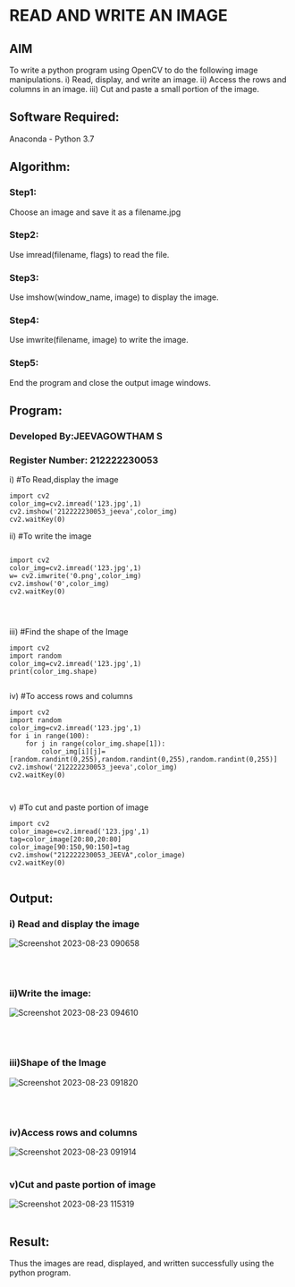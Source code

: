 # READ AND WRITE AN IMAGE
## AIM
To write a python program using OpenCV to do the following image manipulations.
i) Read, display, and write an image.
ii) Access the rows and columns in an image.
iii) Cut and paste a small portion of the image.

## Software Required:
Anaconda - Python 3.7
## Algorithm:
### Step1:
Choose an image and save it as a filename.jpg
### Step2:
Use imread(filename, flags) to read the file.
### Step3:
Use imshow(window_name, image) to display the image.
### Step4:
Use imwrite(filename, image) to write the image.
### Step5:
End the program and close the output image windows.
## Program:
### Developed By:JEEVAGOWTHAM S
### Register Number: 212222230053 
i) #To Read,display the image
```
import cv2
color_img=cv2.imread('123.jpg',1)
cv2.imshow('212222230053_jeeva',color_img)
cv2.waitKey(0)

```
ii) #To write the image
```

import cv2
color_img=cv2.imread('123.jpg',1)
w= cv2.imwrite('0.png',color_img)
cv2.imshow('0',color_img)
cv2.waitKey(0)




```
iii) #Find the shape of the Image
```python3
import cv2
import random
color_img=cv2.imread('123.jpg',1)
print(color_img.shape)


```
iv) #To access rows and columns

```python3
import cv2
import random
color_img=cv2.imread('123.jpg',1)
for i in range(100):
    for j in range(color_img.shape[1]):
        color_img[i][j]=[random.randint(0,255),random.randint(0,255),random.randint(0,255)]
cv2.imshow('212222230053_jeeva',color_img)
cv2.waitKey(0)



```
v) #To cut and paste portion of image
```python3
import cv2
color_image=cv2.imread('123.jpg',1)
tag=color_image[20:80,20:80]
color_image[90:150,90:150]=tag
cv2.imshow("212222230053_JEEVA",color_image)
cv2.waitKey(0)


```

## Output:

### i) Read and display the image
![Screenshot 2023-08-23 090658](https://github.com/JeevaGowtham-S/READ-AND-WRITE-IMAGE/assets/118042624/f9db3c0b-f59f-46bf-9006-f672234e1398)

<br>
<br>

### ii)Write the image:
![Screenshot 2023-08-23 094610](https://github.com/JeevaGowtham-S/READ-AND-WRITE-IMAGE/assets/118042624/fe8d433f-e606-4786-a14a-55f13c137728)



<br>
<br>

### iii)Shape of the Image
![Screenshot 2023-08-23 091820](https://github.com/JeevaGowtham-S/READ-AND-WRITE-IMAGE/assets/118042624/b1eabeb4-0a1c-4070-be38-4285a7195179)

<br>
<br>

### iv)Access rows and columns


![Screenshot 2023-08-23 091914](https://github.com/JeevaGowtham-S/READ-AND-WRITE-IMAGE/assets/118042624/8e4edab5-4a28-4169-b4a1-3e0d3316942e)
<br>
<br>

### v)Cut and paste portion of image
 ![Screenshot 2023-08-23 115319](https://github.com/JeevaGowtham-S/READ-AND-WRITE-IMAGE/assets/118042624/de8e7bd0-557c-454b-9d07-d90db5d88c43)
<br>
<br>

## Result:
Thus the images are read, displayed, and written successfully using the python program.
